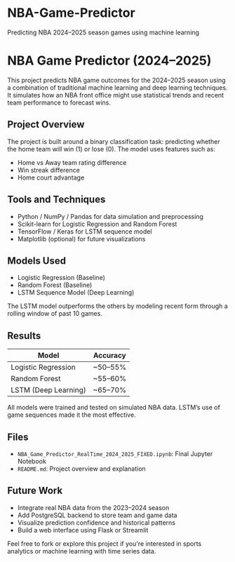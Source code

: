 # NBA-Game-Predictor
Predicting NBA 2024–2025 season games using machine learning

# NBA Game Predictor (2024–2025)

This project predicts NBA game outcomes for the 2024–2025 season using a combination of traditional machine learning and deep learning techniques. It simulates how an NBA front office might use statistical trends and recent team performance to forecast wins.

## Project Overview

The project is built around a binary classification task: predicting whether the home team will win (1) or lose (0). The model uses features such as:

- Home vs Away team rating difference  
- Win streak difference  
- Home court advantage

## Tools and Techniques

- Python / NumPy / Pandas for data simulation and preprocessing  
- Scikit-learn for Logistic Regression and Random Forest  
- TensorFlow / Keras for LSTM sequence model  
- Matplotlib (optional) for future visualizations

## Models Used

- Logistic Regression (Baseline)  
- Random Forest (Baseline)  
- LSTM Sequence Model (Deep Learning)

The LSTM model outperforms the others by modeling recent form through a rolling window of past 10 games.

## Results

| Model              | Accuracy |
|-------------------|----------|
| Logistic Regression | ~50–55% |
| Random Forest       | ~55–60% |
| LSTM (Deep Learning)| ~65–70% |

All models were trained and tested on simulated NBA data. LSTM’s use of game sequences made it the most effective.

## Files

- `NBA_Game_Predictor_RealTime_2024_2025_FIXED.ipynb`: Final Jupyter Notebook  
- `README.md`: Project overview and explanation

## Future Work

- Integrate real NBA data from the 2023–2024 season  
- Add PostgreSQL backend to store team and game data  
- Visualize prediction confidence and historical patterns  
- Build a web interface using Flask or Streamlit

Feel free to fork or explore this project if you're interested in sports analytics or machine learning with time series data.
